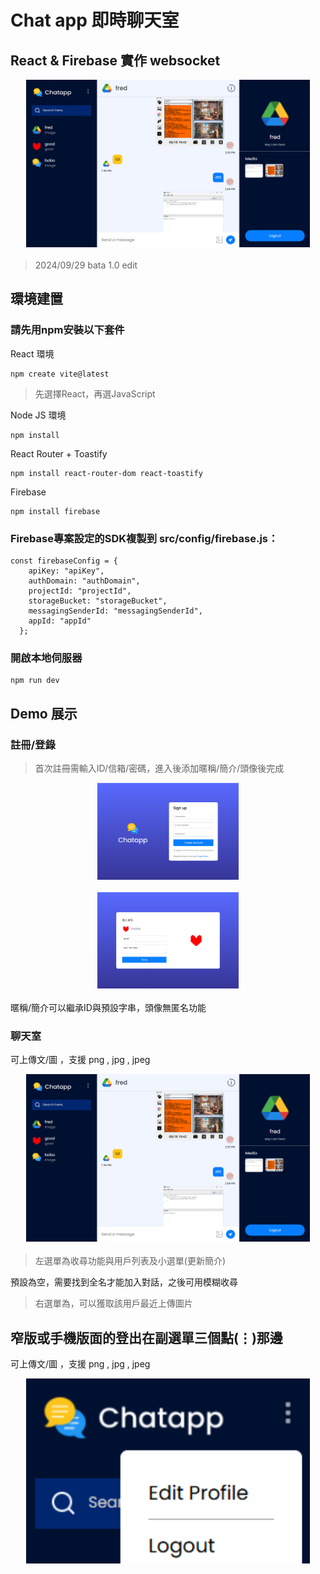 # Chat app 即時聊天室

## React & Firebase 實作 websocket

<div style="display: flex; justify-content: center; margin-bottom: 20px;">
  <img src="/sample.png" alt="GitHub 簡介" style="width: 90%;">
</div>

> 2024/09/29 bata 1.0 edit

## 環境建置

### 請先用npm安裝以下套件

React 環境
```
npm create vite@latest 
```
> 先選擇React，再選JavaScript

Node JS 環境
```
npm install
```


React Router + Toastify  
```
npm install react-router-dom react-toastify
```


Firebase
```
npm install firebase
```


### Firebase專案設定的SDK複製到 src/config/firebase.js：
```
const firebaseConfig = {    
    apiKey: "apiKey",
    authDomain: "authDomain",
    projectId: "projectId",
    storageBucket: "storageBucket",
    messagingSenderId: "messagingSenderId",
    appId: "appId"
  };
```
### 開啟本地伺服器
```
npm run dev
```

## Demo 展示

### 註冊/登錄
> 首次註冊需輸入ID/信箱/密碼，進入後添加暱稱/簡介/頭像後完成

<div style="display: flex; justify-content: center; margin-bottom: 20px;">
  <img src="/Demo/ChatLogin.png" alt="登錄" style="width: 45%;">
</div>

<div style="display: flex; justify-content: center; margin-bottom: 20px;">
  <img src="/Demo/Profile.png" alt="個人簡介" style="width: 45%;">
</div>

暱稱/簡介可以繼承ID與預設字串，頭像無匿名功能

### 聊天室
可上傳文/圖 ，支援 png , jpg , jpeg
<div style="display: flex; justify-content: center; margin-bottom: 20px;">
  <img src="/sample.png" alt="聊天室" style="width: 90%;">
</div>

> 左選單為收尋功能與用戶列表及小選單(更新簡介)

預設為空，需要找到全名才能加入對話，之後可用模糊收尋

> 右選單為，可以獲取該用戶最近上傳圖片


## 窄版或手機版面的登出在副選單三個點(⋮)那邊

可上傳文/圖 ，支援 png , jpg , jpeg
<div style="display: flex; justify-content: center; margin-bottom: 20px;">
  <img src="/Demo/logout.png" alt="登出" style="width: 90%;">
</div>

